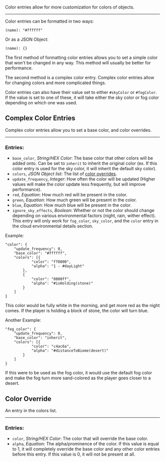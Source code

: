 Color entries allow for more customization for colors of objects.

***

Color entries can be formatted in two ways:

`(name): "#ffffff"`

Or as a JSON Object:

`(name): {}`

The first method of formatting color entries allows you to set a simple color that won't be changed in any way. This method will usually be better for performance.

The second method is a complex color entry. Complex color entries allow for changing colors and more complicated things.

Color entries can also have their value set to either `#skyColor` or `#fogColor`. If the value is set to one of these, it will take either the sky color or fog color depending on which one was used.

## Complex Color Entries

Complex color entries allow you to set a base color, and color overrides.

***

### Entries:

- `base_color`, _String/HEX Color_: The base color that other colors will be added onto. Can be set to `inherit` to inherit the original color (ex. If this color entry is used for the sky color, it will inherit the default sky color).
- `colors`, _JSON Object list_: The list of [color overrides](https://github.com/fishcute/Celestial/wiki/Color-Entry#color-override).
- `update_frequency`, _Integer_: How often the color will be updated (Higher values will make the color update less frequently, but will improve performance).
- `red`, _Equation_: How much red will be present in the color.
- `green`, _Equation_: How much green will be present in the color.
- `blue`, _Equation_: How much blue will be present in the color.
- `ignore_sky_effects`, _Boolean_: Whether or not the color should change depending on various environmental factors (night, rain, wither effect). This entry will only work for `fog_color`, `sky_color`, and the `color` entry in the cloud environmental details section.

Example:
```
"color": {
	"update_frequency": 0,
	"base_color": "#ffffff",
	"colors": [{
			"color": "ff0000",
			"alpha": "1 - #dayLight"
		},
		{
			"color": "0800ff",
			"alpha": "#isHolding(stone)"
		}
	]
}
```

This color would be fully white in the morning, and get more red as the night comes. If the player is holding a block of stone, the color will turn blue.

Another Example:

```
"fog_color": {
	"update_frequency": 0,
	"base_color": "inherit",
	"colors": [{
			"color": "c4ac6a",
			"alpha": "#distanceToBiome(desert)"
		}
	]
}
```

If this were to be used as the fog color, it would use the default fog color and make the fog turn more sand-colored as the player goes closer to a desert.

## Color Override

An entry in the colors list.

***

### Entries:
- `color`, _String/HEX Color_: The color that will override the base color.
- `alpha`, _Equation_: The alpha/prominence of the color. If this value is equal to 1, it will completely override the base color and any other color entries before this entry. If this value is 0, it will not be present at all.

